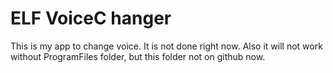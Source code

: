 # ELF VoiceC hanger
This is my app to change voice. 
It is not done right now.
Also it will not work without ProgramFiles folder, but this folder not on github now.
